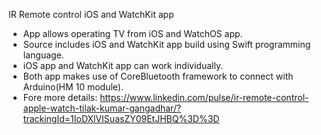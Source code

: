 IR Remote control iOS and WatchKit app

- App allows operating TV from iOS and WatchOS app. 
- Source includes iOS and WatchKit app build using Swift programming language. 
- iOS app and WatchKit app can work individually.
- Both app makes use of CoreBluetooth framework to connect with Arduino(HM 10 module).
- Fore more details: https://www.linkedin.com/pulse/ir-remote-control-apple-watch-tilak-kumar-gangadhar/?trackingId=1IoDXlVISuasZY09EtJHBQ%3D%3D